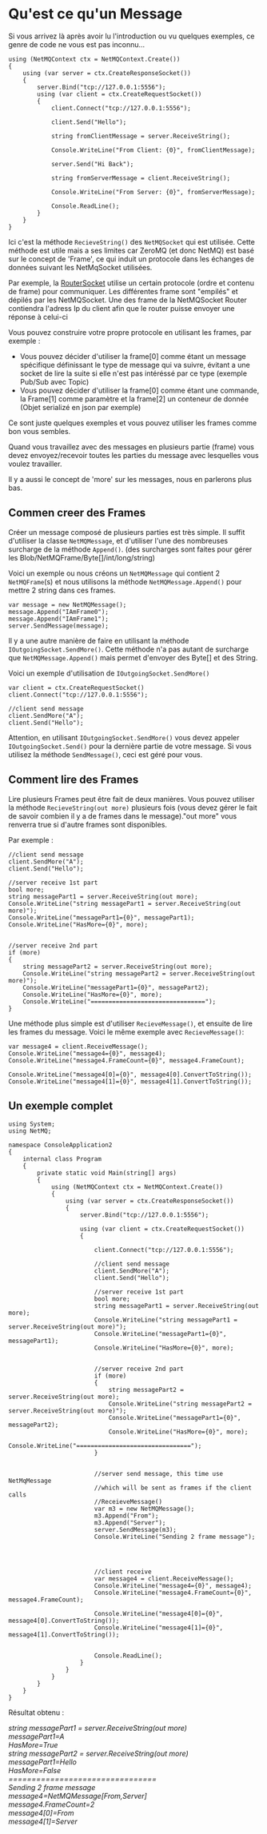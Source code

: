 Qu'est ce qu'un Message
=====

Si vous arrivez là après avoir lu l'introduction ou vu quelques exemples, ce genre de code ne vous est pas inconnu...

    using (NetMQContext ctx = NetMQContext.Create())
    {
        using (var server = ctx.CreateResponseSocket())
        {
            server.Bind("tcp://127.0.0.1:5556");
            using (var client = ctx.CreateRequestSocket())
            {
                client.Connect("tcp://127.0.0.1:5556");

                client.Send("Hello");

                string fromClientMessage = server.ReceiveString();

                Console.WriteLine("From Client: {0}", fromClientMessage);

                server.Send("Hi Back");

                string fromServerMessage = client.ReceiveString();

                Console.WriteLine("From Server: {0}", fromServerMessage);

                Console.ReadLine();
            }
        }
    }

Ici c'est la méthode <code>RecieveString()</code> des <code>NetMQSocket</code> qui est utilisée. Cette méthode est utile mais a ses limites car ZeroMQ (et donc NetMQ) est basé sur le concept de 'Frame', ce qui induit un protocole dans les échanges de données suivant les NetMqSocket utilisées.

Par exemple, la [RouterSocket](http://netmq.readthedocs.org/fr/latest/routerDealer/) utilise un certain protocole (ordre et contenu de frame) pour communiquer. Les différentes frame sont "empilés" et dépilés par les NetMQSocket. Une des frame de la NetMQSocket Router contiendra l'adress Ip du client afin que le router puisse envoyer une réponse à celui-ci

Vous pouvez construire votre propre protocole en utilisant les frames, par exemple :

+ Vous pouvez décider d'utiliser la frame[0] comme étant un message spécifique définissant le type de message qui va suivre,
évitant a une socket de lire la suite si elle n'est pas intéréssé par ce type (exemple Pub/Sub avec Topic)
+ Vous pouvez décider d'utiliser la frame[0] comme étant une commande, la Frame[1] comme paramètre et la frame[2] un conteneur de donnée (Objet serializé en json par exemple)

Ce sont juste quelques exemples et vous pouvez utiliser les frames comme bon vous sembles.

Quand vous travaillez avec des messages en plusieurs partie (frame) vous devez envoyez/recevoir toutes les parties du message avec lesquelles vous voulez travailler.

Il y a aussi le concept de 'more' sur les messages, nous en parlerons plus bas.


## Commen creer des Frames

Créer un message composé de plusieurs parties est très simple. Il suffit d'utiliser la classe <code>NetMQMessage</code>, et d'utiliser l'une des nombreuses surcharge de la méthode <code>Append()</code>. (des surcharges sont faites pour gérer les Blob/NetMQFrame/Byte[]/int/long/string)

Voici un exemple ou nous créons un <code>NetMQMessage</code> qui contient 2 <code>NetMQFrame</code>(s) et nous utilisons 
la méthode <code>NetMQMessage.Append()</code> pour mettre 2 string dans ces frames.

    var message = new NetMQMessage();
    message.Append("IAmFrame0");
    message.Append("IAmFrame1");
    server.SendMessage(message);

Il y a une autre manière de faire en utilisant la méthode <code>IOutgoingSocket.SendMore()</code>. Cette méthode n'a pas autant de surcharge que <code>NetMQMessage.Append()</code> mais permet d'envoyer des Byte[] et des String.

Voici un exemple d'utilisation de <code>IOutgoingSocket.SendMore()</code>


    var client = ctx.CreateRequestSocket()
    client.Connect("tcp://127.0.0.1:5556");

    //client send message
    client.SendMore("A");
    client.Send("Hello");

Attention, en utilisant <code>IOutgoingSocket.SendMore()</code> vous devez appeler <code>IOutgoingSocket.Send()</code> pour la dernière partie de votre message. Si vous utilisez la méthode <code>SendMessage()</code>, ceci est géré pour vous.



## Comment lire des Frames

Lire plusieurs Frames peut être fait de deux manières. Vous pouvez utiliser la méthode <code>RecieveString(out more)</code> plusieurs fois (vous devez gérer le fait de savoir combien il y a de frames dans le message)."out more" vous renverra true si d'autre frames sont disponibles.

Par exemple : 

    //client send message
    client.SendMore("A");
    client.Send("Hello");

    //server receive 1st part
    bool more;
    string messagePart1 = server.ReceiveString(out more);
    Console.WriteLine("string messagePart1 = server.ReceiveString(out more)");
    Console.WriteLine("messagePart1={0}", messagePart1);
    Console.WriteLine("HasMore={0}", more);


    //server receive 2nd part
    if (more)
    {
        string messagePart2 = server.ReceiveString(out more);
        Console.WriteLine("string messagePart2 = server.ReceiveString(out more)");
        Console.WriteLine("messagePart1={0}", messagePart2);
        Console.WriteLine("HasMore={0}", more);
        Console.WriteLine("================================");
    }
    
Une méthode plus simple est d'utiliser <code>RecieveMessage()</code>, et ensuite de lire les frames du message.
Voici le même exemple avec <code>RecieveMessage()</code>:


    var message4 = client.ReceiveMessage();
    Console.WriteLine("message4={0}", message4);
    Console.WriteLine("message4.FrameCount={0}", message4.FrameCount);

    Console.WriteLine("message4[0]={0}", message4[0].ConvertToString());
    Console.WriteLine("message4[1]={0}", message4[1].ConvertToString());



## Un exemple complet



    using System;
    using NetMQ;

    namespace ConsoleApplication2
    {
        internal class Program
        {
            private static void Main(string[] args)
            {
                using (NetMQContext ctx = NetMQContext.Create())
                {
                    using (var server = ctx.CreateResponseSocket())
                    {
                        server.Bind("tcp://127.0.0.1:5556");

                        using (var client = ctx.CreateRequestSocket())
                        {

                            client.Connect("tcp://127.0.0.1:5556");

                            //client send message
                            client.SendMore("A");
                            client.Send("Hello");

                            //server receive 1st part
                            bool more;
                            string messagePart1 = server.ReceiveString(out more);
                            Console.WriteLine("string messagePart1 = server.ReceiveString(out more)");
                            Console.WriteLine("messagePart1={0}", messagePart1);
                            Console.WriteLine("HasMore={0}", more);


                            //server receive 2nd part
                            if (more)
                            {
                                string messagePart2 = server.ReceiveString(out more);
                                Console.WriteLine("string messagePart2 = server.ReceiveString(out more)");
                                Console.WriteLine("messagePart1={0}", messagePart2);
                                Console.WriteLine("HasMore={0}", more);
                                Console.WriteLine("================================");
                            }


                            //server send message, this time use NetMqMessage
                            //which will be sent as frames if the client calls
                            //ReceieveMessage()
                            var m3 = new NetMQMessage();
                            m3.Append("From");
                            m3.Append("Server");
                            server.SendMessage(m3);
                            Console.WriteLine("Sending 2 frame message");




                            //client receive
                            var message4 = client.ReceiveMessage();
                            Console.WriteLine("message4={0}", message4);
                            Console.WriteLine("message4.FrameCount={0}", message4.FrameCount);

                            Console.WriteLine("message4[0]={0}", message4[0].ConvertToString());
                            Console.WriteLine("message4[1]={0}", message4[1].ConvertToString());


                            Console.ReadLine();
                        }
                    }
                }
            }
        }
    }


Résultat obtenu :

<p>
<i>
string messagePart1 = server.ReceiveString(out more)<br/>
messagePart1=A<br/>
HasMore=True<br/>
string messagePart2 = server.ReceiveString(out more)<br/>
messagePart1=Hello<br/>
HasMore=False<br/>
================================<br/>
Sending 2 frame message<br/>
message4=NetMQMessage[From,Server]<br/>
message4.FrameCount=2<br/>
message4[0]=From<br/>
message4[1]=Server<br/>


</i>
</p>

